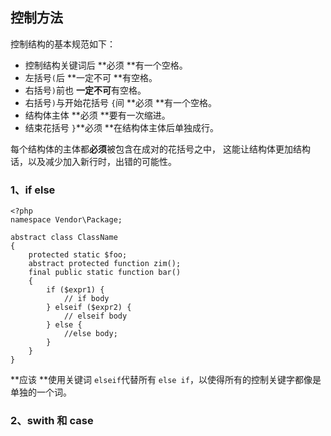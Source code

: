 ## 控制方法

控制结构的基本规范如下：

* 控制结构关键词后 **必须 **有一个空格。
* 左括号`(`后 **一定不可 **有空格。
* 右括号`)`前也 **一定不可**有空格。
* 右括号`)`与开始花括号 `{`间 **必须 **有一个空格。
* 结构体主体 **必须 **要有一次缩进。
* 结束花括号 `}`**必须 **在结构体主体后单独成行。

每个结构体的主体都**必须**被包含在成对的花括号之中， 这能让结构体更加结构话，以及减少加入新行时，出错的可能性。

### 1、if else

```
<?php
namespace Vendor\Package;

abstract class ClassName
{
    protected static $foo;
    abstract protected function zim();
    final public static function bar()
    {
        if ($expr1) {
            // if body
        } elseif ($expr2) {
            // elseif body
        } else {
            //else body;  
        }
    }
}
```

**应该 **使用关键词 `elseif`代替所有 `else if`，以使得所有的控制关键字都像是单独的一个词。

### 2、swith 和 case 





